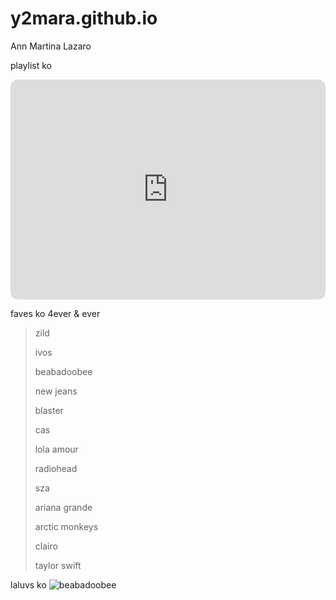 # y2mara.github.io
Ann Martina Lazaro


playlist ko

<iframe style="border-radius:12px" src="https://open.spotify.com/embed/playlist/20M2gbMFyiB29oXAYjj6IF?utm_source=generator" width="100%" height="352" frameBorder="0" allowfullscreen="" allow="autoplay; clipboard-write; encrypted-media; fullscreen; picture-in-picture" loading="lazy"></iframe>





faves ko 4ever & ever

> zild
> 
> ivos
> 
> beabadoobee
> 
> new jeans
> 
> blaster
> 
> cas
> 
> lola amour
> 
> radiohead
> 
> sza
> 
> ariana grande
> 
> arctic monkeys
> 
> clairo
> 
> taylor swift


laluvs ko
![beabadoobee](https://api.floodmagazine.com/wp-content/uploads/2022/04/flood-day3-beabadoobee_MG_7615-1.jpg)


